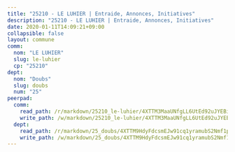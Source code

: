 ```yaml
---
title: "25210 - LE LUHIER | Entraide, Annonces, Initiatives"
description: "25210 - LE LUHIER | Entraide, Annonces, Initiatives"
date: 2020-01-11T14:09:21+09:00
collapsible: false
layout: commune
comm:
  nom: "LE LUHIER"
  slug: le-luhier
  cp: "25210"
dept:
  nom: "Doubs"
  slug: doubs
  num: "25"
peerpad:
  comm:
    read_path: /r/markdown/25210_le-luhier/4XTTM3MaaUNfgLL6UtEd92uJYEBi137ct2s2n1G1iqv7AaAWs
    write_path: /w/markdown/25210_le-luhier/4XTTM3MaaUNfgLL6UtEd92uJYEBi137ct2s2n1G1iqv7AaAWs-K3TgUdCCvbbsYz6haBrGiLBdVDEhKhXPKjnkkbBXm13huVPuGAC7EQKfPxNhVGV4tQZBKrHqWKFYB9Jc2gFt2ngj7p1cqeLo4ivYVapJDTcZ56GT7fA53nmJcrp4CvEHdM3XCPDR
  dept:
    read_path: /r/markdown/25_doubs/4XTTM9HdyFdcsmEJw91cq1yramubS2Nmf1ps2s84xcMxY74Zv
    write_path: /w/markdown/25_doubs/4XTTM9HdyFdcsmEJw91cq1yramubS2Nmf1ps2s84xcMxY74Zv-K3TgURza6A4QY75MscA2g52nUX9tjMQaHW9mgBSgyRKNNp3M6gkaXA9iDDtpbSx22mTSZbQLYS1izbwsznz8e9u5BERCmGKxZ379xV2nAaDe1bGyxrjytc7G1EcbGtknRFYQ1Lxp
---
```


